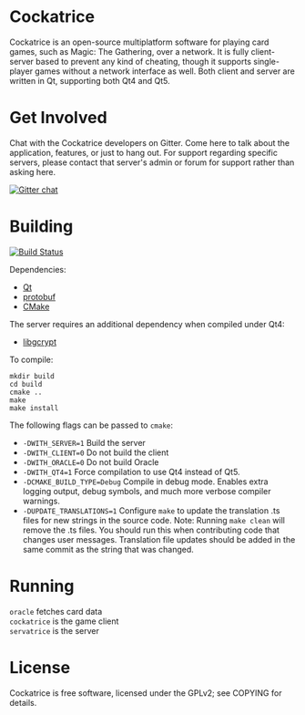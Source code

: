 # Cockatrice

Cockatrice is an open-source multiplatform software for playing card games,
such as Magic: The Gathering, over a network. It is fully client-server based
to prevent any kind of cheating, though it supports single-player games without
a network interface as well. Both client and server are written in Qt, supporting both Qt4 and Qt5.

# Get Involved

Chat with the Cockatrice developers on Gitter. Come here to talk about the application, features, or just to hang out. For support regarding specific servers, please contact that server's admin or forum for support rather than asking here.

[![Gitter chat](https://badges.gitter.im/Daenyth/Cockatrice.png)](https://gitter.im/Daenyth/Cockatrice)

# Building

[![Build Status](https://travis-ci.org/Cockatrice/Cockatrice.svg?branch=master)](https://travis-ci.org/Cockatrice/Cockatrice)

Dependencies:

- [Qt](http://qt-project.org/) 
- [protobuf](http://code.google.com/p/protobuf/)
- [CMake](http://www.cmake.org/)

The server requires an additional dependency when compiled under Qt4:

- [libgcrypt](http://www.gnu.org/software/libgcrypt/)

To compile:

    mkdir build
    cd build
    cmake ..
    make
    make install

The following flags can be passed to `cmake`:

- `-DWITH_SERVER=1` Build the server
- `-DWITH_CLIENT=0` Do not build the client
- `-DWITH_ORACLE=0` Do not build Oracle
- `-DWITH_QT4=1` Force compilation to use Qt4 instead of Qt5.
- `-DCMAKE_BUILD_TYPE=Debug` Compile in debug mode. Enables extra logging output, debug symbols, and much more verbose compiler warnings.
- `-DUPDATE_TRANSLATIONS=1` Configure `make` to update the translation .ts files for new strings in the source code. Note: Running `make clean` will remove the .ts files. You should run this when contributing code that changes user messages. Translation file updates should be added in the same commit as the string that was changed.

# Running

`oracle` fetches card data  
`cockatrice` is the game client  
`servatrice` is the server

# License

Cockatrice is free software, licensed under the GPLv2; see COPYING for details.
